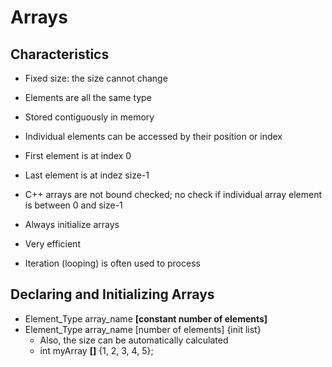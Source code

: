 # Arrays

## Characteristics

* Fixed size: the size cannot change
* Elements are all the same type
* Stored contiguously in memory
* Individual elements can be accessed by their position or index

* First element is at index 0
* Last element is at indez size-1

* C++ arrays are not bound checked; no check if individual array element is
  between 0 and size-1

* Always initialize arrays
* Very efficient
* Iteration (looping) is often used to process

## Declaring and Initializing Arrays

* Element_Type array_name **[constant number of elements]**
* Element_Type array_name [number of elements] {init list}
  * Also, the size can be automatically calculated 
  * int myArray **[]** {1, 2, 3, 4, 5};
